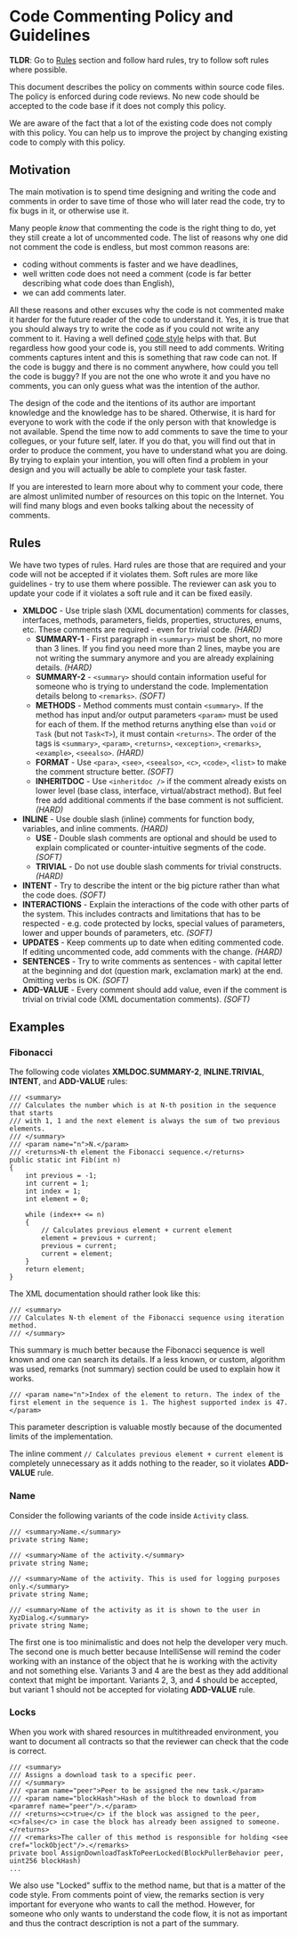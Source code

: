 # Code Commenting Policy and Guidelines

**TLDR**: Go to [Rules](#rules) section and follow hard rules, try to follow soft rules where possible.

This document describes the policy on comments within source code files. The policy is enforced during code reviews.
No new code should be accepted to the code base if it does not comply this policy.

We are aware of the fact that a lot of the existing code does not comply with this policy. You can help us to improve 
the project by changing existing code to comply with this policy.


## Motivation

The main motivation is to spend time designing and writing the code and comments in order to save time of those 
who will later read the code, try to fix bugs in it, or otherwise use it.

Many people *know* that commenting the code is the right thing to do, yet they still create a lot of uncommented code.
The list of reasons why one did not comment the code is endless, but most common reasons are:

 * coding without comments is faster and we have deadlines,
 * well written code does not need a comment (code is far better describing what code does than English),
 * we can add comments later.

All these reasons and other excuses why the code is not commented make it harder for the future reader of the code 
to understand it. Yes, it is true that you should always try to write the code as if you could not write any comment to it. 
Having a well defined [code style](./coding-style.md) helps with that. But regardless how good your code is, you still need 
to add comments. Writing comments captures intent and this is something that raw code can not. If the code is buggy 
and there is no comment anywhere, how could you tell the code is buggy? If you are not the one who wrote it and you have 
no comments, you can only guess what was the intention of the author.

The design of the code and the itentions of its author are important knowledge and the knowledge has to be shared. 
Otherwise, it is hard for everyone to work with the code if the only person with that knowledge is not available.
Spend the time now to add comments to save the time to your collegues, or your future self, later. If you do that, you will 
find out that in order to produce the comment, you have to understand what you are doing. By trying to explain your intention, 
you will often find a problem in your design and you will actually be able to complete your task faster.

If you are interested to learn more about why to comment your code, there are almost unlimited number of resources on this 
topic on the Internet. You will find many blogs and even books talking about the necessity of comments.


## Rules

We have two types of rules. Hard rules are those that are required and your code will not be accepted if it violates 
them. Soft rules are more like guidelines - try to use them where possible. The reviewer can ask you to update your code 
if it violates a soft rule and it can be fixed easily.

 * **XMLDOC** - Use triple slash (XML documentation) comments for classes, interfaces, methods, parameters, fields, properties, structures, enums, etc. These comments are required - even for trivial code. *(HARD)*
   * **SUMMARY-1** - First paragraph in `<summary>` must be short, no more than 3 lines. If you find you need more than 2 lines, maybe you are not writing the summary anymore and you are already explaining details. *(HARD)*
   * **SUMMARY-2** - `<summary>` should contain information useful for someone who is trying to understand the code. Implementation details belong to `<remarks>`. *(SOFT)*
   * **METHODS** - Method comments must contain `<summary>`. If the method has input and/or output parameters `<param>` must be used for each of them. If the method returns anything else than `void` or `Task` (but not `Task<T>`),
it must contain `<returns>`. The order of the tags is `<summary>`, `<param>`, `<returns>`, `<exception>`, `<remarks>`, `<example>`, `<seealso>`. *(HARD)*
   * **FORMAT** - Use `<para>`, `<see>`, `<seealso>`, `<c>`, `<code>`, `<list>` to make the comment structure better. *(SOFT)*
   * **INHERITDOC** - Use `<inheritdoc />` if the comment already exists on lower level (base class, interface, virtual/abstract method). But feel free add additional comments if the base comment is not sufficient. *(HARD)*
 * **INLINE** - Use double slash (inline) comments for function body, variables, and inline comments. *(HARD)*
   * **USE** - Double slash comments are optional and should be used to explain complicated or counter-intuitive segments of the code. *(SOFT)*
   * **TRIVIAL** - Do not use double slash comments for trivial constructs. *(HARD)*
 * **INTENT** - Try to describe the intent or the big picture rather than what the code does. *(SOFT)*
 * **INTERACTIONS** - Explain the interactions of the code with other parts of the system. This includes contracts and limitations that has to be respected - e.g. code protected by locks, special values of parameters, lower and upper bounds of parameters, etc. *(SOFT)*
 * **UPDATES** - Keep comments up to date when editing commented code. If editing uncommented code, add comments with the change. *(HARD)*
 * **SENTENCES** - Try to write comments as sentences - with capital letter at the beginning and dot (question mark, exclamation mark) at the end. Omitting verbs is OK. *(SOFT)*
 * **ADD-VALUE** - Every comment should add value, even if the comment is trivial on trivial code (XML documentation comments). *(SOFT)* 


## Examples

### Fibonacci 

The following code violates **XMLDOC.SUMMARY-2**, **INLINE.TRIVIAL**, **INTENT**, and **ADD-VALUE** rules:

```
/// <summary>
/// Calculates the number which is at N-th position in the sequence that starts 
/// with 1, 1 and the next element is always the sum of two previous elements.
/// </summary>
/// <param name="n">N.</param>
/// <returns>N-th element the Fibonacci sequence.</returns>
public static int Fib(int n)
{
    int previous = -1;
    int current = 1;
    int index = 1;
    int element = 0;

    while (index++ <= n)
    {
        // Calculates previous element + current element
        element = previous + current;
        previous = current;
        current = element;
    }
    return element;
}
```

The XML documentation should rather look like this:

```
/// <summary>
/// Calculates N-th element of the Fibonacci sequence using iteration method.
/// </summary>
```

This summary is much better because the Fibonacci sequence is well known and one can search its details.
If a less known, or custom, algorithm was used, remarks (not summary) section could be used to explain how it works.


```
/// <param name="n">Index of the element to return. The index of the first element in the sequence is 1. The highest supported index is 47.</param>
```

This parameter description is valuable mostly because of the documented limits of the implementation. 

The inline comment `// Calculates previous element + current element` is completely unnecessary as it adds nothing to the reader, 
so it violates **ADD-VALUE** rule.


### Name

Consider the following variants of the code inside `Activity` class.

```
/// <summary>Name.</summary>
private string Name;
```

```
/// <summary>Name of the activity.</summary>
private string Name;
```

```
/// <summary>Name of the activity. This is used for logging purposes only.</summary>
private string Name;
```

```
/// <summary>Name of the activity as it is shown to the user in XyzDialog.</summary>
private string Name;
```

The first one is too minimalistic and does not help the developer very much. The second one is much better because IntelliSense 
will remind the coder working with an instance of the object that he is working with the activity and not something else.
Variants 3 and 4 are the best as they add additional context that might be important. 
Variants 2, 3, and 4 should be accepted, but variant 1 should not be accepted for violating **ADD-VALUE** rule.


### Locks

When you work with shared resources in multithreaded environment, you want to document all contracts so that the reviewer can check 
that the code is correct.

```
/// <summary>
/// Assigns a download task to a specific peer.
/// </summary>
/// <param name="peer">Peer to be assigned the new task.</param>
/// <param name="blockHash">Hash of the block to download from <paramref name="peer"/>.</param>
/// <returns><c>true</c> if the block was assigned to the peer, <c>false</c> in case the block has already been assigned to someone.</returns>
/// <remarks>The caller of this method is responsible for holding <see cref="lockObject"/>.</remarks>
private bool AssignDownloadTaskToPeerLocked(BlockPullerBehavior peer, uint256 blockHash)
...
```

We also use "Locked" suffix to the method name, but that is a matter of the code style. From comments point of view, the remarks section 
is very important for everyone who wants to call the method. However, for someone who only wants to understand the code flow, 
it is not as important and thus the contract description is not a part of the summary.


